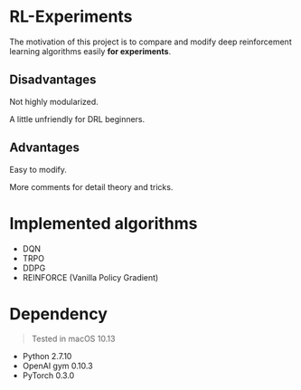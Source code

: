 # RL-Experiments

The motivation of this project is to compare and modify deep reinforcement learning algorithms easily **for experiments**.

## Disadvantages
Not highly modularized.

A little unfriendly for DRL beginners.

## Advantages
Easy to modify.

More comments for detail theory and tricks.

# Implemented algorithms
* DQN
* TRPO
* DDPG
* REINFORCE (Vanilla Policy Gradient)

# Dependency
> Tested in macOS 10.13
* Python 2.7.10
* OpenAI gym 0.10.3
* PyTorch 0.3.0

